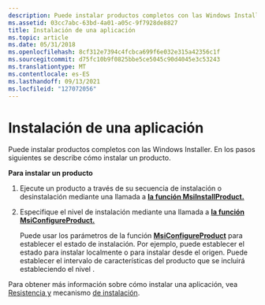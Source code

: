 ```yaml
---
description: Puede instalar productos completos con las Windows Installer. En los pasos siguientes se describe cómo instalar un producto.
ms.assetid: 03cc7abc-63bd-4a01-a05c-9f7928de8827
title: Instalación de una aplicación
ms.topic: article
ms.date: 05/31/2018
ms.openlocfilehash: 8cf312e7394c4fcbca699f6e032e315a42356c1f
ms.sourcegitcommit: d75fc10b9f0825bbe5ce5045c90d4045e3c53243
ms.translationtype: MT
ms.contentlocale: es-ES
ms.lasthandoff: 09/13/2021
ms.locfileid: "127072056"
---
```

# <a name="installing-an-application"></a>Instalación de una aplicación

Puede instalar productos completos con las Windows Installer. En los pasos siguientes se describe cómo instalar un producto.

**Para instalar un producto**

1.  Ejecute un producto a través de su secuencia de instalación o desinstalación mediante una llamada a [**la función MsiInstallProduct.**](/windows/desktop/api/Msi/nf-msi-msiinstallproducta)
2.  Especifique el nivel de instalación mediante una llamada a [**la función MsiConfigureProduct.**](/windows/desktop/api/Msi/nf-msi-msiconfigureproducta)

    Puede usar los parámetros de la función [**MsiConfigureProduct**](/windows/desktop/api/Msi/nf-msi-msiconfigureproducta) para establecer el estado de instalación. Por ejemplo, puede establecer el estado para instalar localmente o para instalar desde el origen. Puede establecer el intervalo de características del producto que se incluirá estableciendo el nivel .

Para obtener más información sobre cómo instalar una aplicación, vea [Resistencia y](resiliency.md) mecanismo [de instalación](installation-mechanism.md).

 

 



